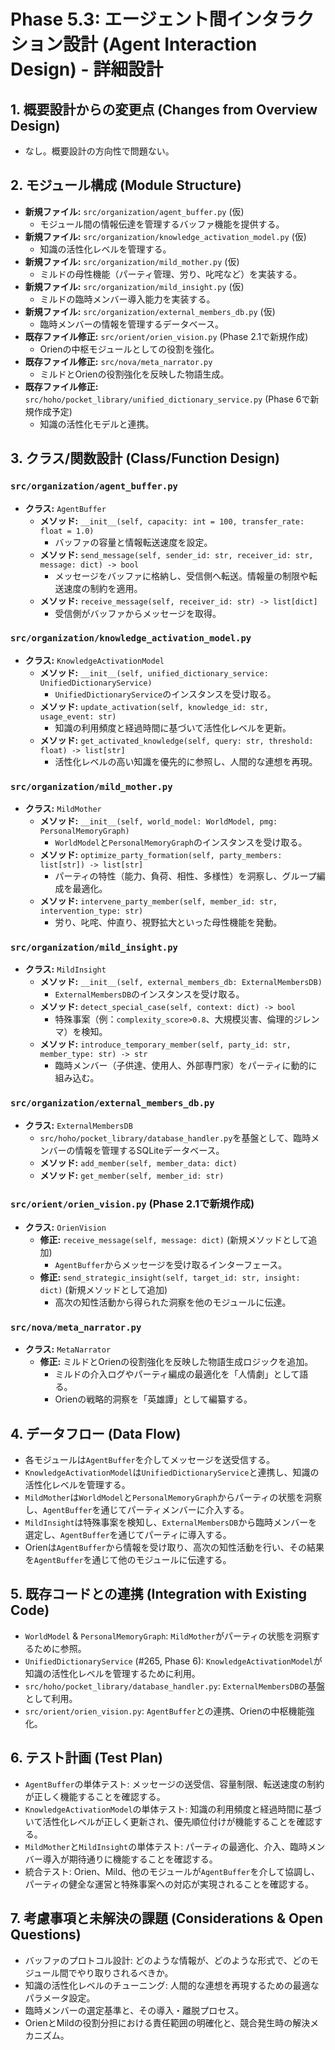 # Phase 5.3: エージェント間インタラクション設計 (Agent Interaction Design) - 詳細設計

## 1. 概要設計からの変更点 (Changes from Overview Design)
- なし。概要設計の方向性で問題ない。

## 2. モジュール構成 (Module Structure)
- **新規ファイル:** `src/organization/agent_buffer.py` (仮)
  - モジュール間の情報伝達を管理するバッファ機能を提供する。
- **新規ファイル:** `src/organization/knowledge_activation_model.py` (仮)
  - 知識の活性化レベルを管理する。
- **新規ファイル:** `src/organization/mild_mother.py` (仮)
  - ミルドの母性機能（パーティ管理、労り、叱咤など）を実装する。
- **新規ファイル:** `src/organization/mild_insight.py` (仮)
  - ミルドの臨時メンバー導入能力を実装する。
- **新規ファイル:** `src/organization/external_members_db.py` (仮)
  - 臨時メンバーの情報を管理するデータベース。
- **既存ファイル修正:** `src/orient/orien_vision.py` (Phase 2.1で新規作成)
  - Orienの中枢モジュールとしての役割を強化。
- **既存ファイル修正:** `src/nova/meta_narrator.py`
  - ミルドとOrienの役割強化を反映した物語生成。
- **既存ファイル修正:** `src/hoho/pocket_library/unified_dictionary_service.py` (Phase 6で新規作成予定)
  - 知識の活性化モデルと連携。

## 3. クラス/関数設計 (Class/Function Design)
### `src/organization/agent_buffer.py`
- **クラス:** `AgentBuffer`
  - **メソッド:** `__init__(self, capacity: int = 100, transfer_rate: float = 1.0)`
    - バッファの容量と情報転送速度を設定。
  - **メソッド:** `send_message(self, sender_id: str, receiver_id: str, message: dict) -> bool`
    - メッセージをバッファに格納し、受信側へ転送。情報量の制限や転送速度の制約を適用。
  - **メソッド:** `receive_message(self, receiver_id: str) -> list[dict]`
    - 受信側がバッファからメッセージを取得。

### `src/organization/knowledge_activation_model.py`
- **クラス:** `KnowledgeActivationModel`
  - **メソッド:** `__init__(self, unified_dictionary_service: UnifiedDictionaryService)`
    - `UnifiedDictionaryService`のインスタンスを受け取る。
  - **メソッド:** `update_activation(self, knowledge_id: str, usage_event: str)`
    - 知識の利用頻度と経過時間に基づいて活性化レベルを更新。
  - **メソッド:** `get_activated_knowledge(self, query: str, threshold: float) -> list[str]`
    - 活性化レベルの高い知識を優先的に参照し、人間的な連想を再現。

### `src/organization/mild_mother.py`
- **クラス:** `MildMother`
  - **メソッド:** `__init__(self, world_model: WorldModel, pmg: PersonalMemoryGraph)`
    - `WorldModel`と`PersonalMemoryGraph`のインスタンスを受け取る。
  - **メソッド:** `optimize_party_formation(self, party_members: list[str]) -> list[str]`
    - パーティの特性（能力、負荷、相性、多様性）を洞察し、グループ編成を最適化。
  - **メソッド:** `intervene_party_member(self, member_id: str, intervention_type: str)`
    - 労り、叱咤、仲直り、視野拡大といった母性機能を発動。

### `src/organization/mild_insight.py`
- **クラス:** `MildInsight`
  - **メソッド:** `__init__(self, external_members_db: ExternalMembersDB)`
    - `ExternalMembersDB`のインスタンスを受け取る。
  - **メソッド:** `detect_special_case(self, context: dict) -> bool`
    - 特殊事案（例：`complexity_score>0.8`、大規模災害、倫理的ジレンマ）を検知。
  - **メソッド:** `introduce_temporary_member(self, party_id: str, member_type: str) -> str`
    - 臨時メンバー（子供達、使用人、外部専門家）をパーティに動的に組み込む。

### `src/organization/external_members_db.py`
- **クラス:** `ExternalMembersDB`
  - `src/hoho/pocket_library/database_handler.py`を基盤として、臨時メンバーの情報を管理するSQLiteデータベース。
  - **メソッド:** `add_member(self, member_data: dict)`
  - **メソッド:** `get_member(self, member_id: str)`

### `src/orient/orien_vision.py` (Phase 2.1で新規作成)
- **クラス:** `OrienVision`
  - **修正:** `receive_message(self, message: dict)` (新規メソッドとして追加)
    - `AgentBuffer`からメッセージを受け取るインターフェース。
  - **修正:** `send_strategic_insight(self, target_id: str, insight: dict)` (新規メソッドとして追加)
    - 高次の知性活動から得られた洞察を他のモジュールに伝達。

### `src/nova/meta_narrator.py`
- **クラス:** `MetaNarrator`
  - **修正:** ミルドとOrienの役割強化を反映した物語生成ロジックを追加。
    - ミルドの介入ログやパーティ編成の最適化を「人情劇」として語る。
    - Orienの戦略的洞察を「英雄譚」として編纂する。

## 4. データフロー (Data Flow)
- 各モジュールは`AgentBuffer`を介してメッセージを送受信する。
- `KnowledgeActivationModel`は`UnifiedDictionaryService`と連携し、知識の活性化レベルを管理する。
- `MildMother`は`WorldModel`と`PersonalMemoryGraph`からパーティの状態を洞察し、`AgentBuffer`を通じてパーティメンバーに介入する。
- `MildInsight`は特殊事案を検知し、`ExternalMembersDB`から臨時メンバーを選定し、`AgentBuffer`を通じてパーティに導入する。
- Orienは`AgentBuffer`から情報を受け取り、高次の知性活動を行い、その結果を`AgentBuffer`を通じて他のモジュールに伝達する。

## 5. 既存コードとの連携 (Integration with Existing Code)
- `WorldModel` & `PersonalMemoryGraph`: `MildMother`がパーティの状態を洞察するために参照。
- `UnifiedDictionaryService` (#265, Phase 6): `KnowledgeActivationModel`が知識の活性化レベルを管理するために利用。
- `src/hoho/pocket_library/database_handler.py`: `ExternalMembersDB`の基盤として利用。
- `src/orient/orien_vision.py`: `AgentBuffer`との連携、Orienの中枢機能強化。

## 6. テスト計画 (Test Plan)
- `AgentBuffer`の単体テスト: メッセージの送受信、容量制限、転送速度の制約が正しく機能することを確認する。
- `KnowledgeActivationModel`の単体テスト: 知識の利用頻度と経過時間に基づいて活性化レベルが正しく更新され、優先順位付けが機能することを確認する。
- `MildMother`と`MildInsight`の単体テスト: パーティの最適化、介入、臨時メンバー導入が期待通りに機能することを確認する。
- 統合テスト: Orien、Mild、他のモジュールが`AgentBuffer`を介して協調し、パーティの健全な運営と特殊事案への対応が実現されることを確認する。

## 7. 考慮事項と未解決の課題 (Considerations & Open Questions)
- バッファのプロトコル設計: どのような情報が、どのような形式で、どのモジュール間でやり取りされるべきか。
- 知識の活性化レベルのチューニング: 人間的な連想を再現するための最適なパラメータ設定。
- 臨時メンバーの選定基準と、その導入・離脱プロセス。
- OrienとMildの役割分担における責任範囲の明確化と、競合発生時の解決メカニズム。
